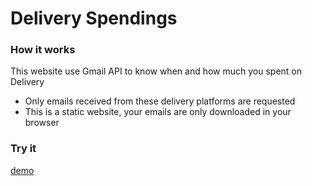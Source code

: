 # Delivery Spendings

### How it works

This website use Gmail API to know when and how much you spent on Delivery
* Only emails received from these delivery platforms are requested
* This is a static website, your emails are only downloaded in your browser

### Try it

[demo](http://delivery-spendings.avnlab.com/)
